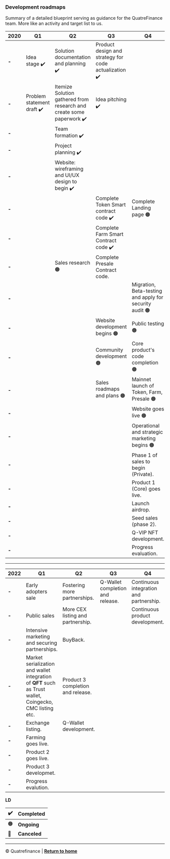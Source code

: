 
### Development roadmaps
Summary of a detailed blueprint serving as guidance for the QuatreFinance team. More like an activity and target list to us.

2020 | Q1 | Q2 | Q3 | Q4
---- | -- | -- | -- | -- 
**-** | Idea stage :heavy_check_mark: | Solution documentation and planning :heavy_check_mark: | Product design and strategy for code actualization :heavy_check_mark: | | Progress evaluation.
**-** | Problem statement draft :heavy_check_mark: | Itemize Solution gathered from research and create some paperwork :heavy_check_mark: | Idea pitching :heavy_check_mark: |  
**-** | | Team formation :heavy_check_mark: | |
**-** | | Project planning :heavy_check_mark: | |
**-** | | Website: wireframing and UI/UX design to begin :heavy_check_mark:  | |
**-** | | | Complete Token Smart contract code :heavy_check_mark: | Complete Landing page :orange_circle:
**-** | | | Complete Farm Smart Contract code :heavy_check_mark: |
**-** | | Sales research :orange_circle: | Complete Presale Contract code. |
**-** | | | | Migration, Beta-testing and apply for security audit :orange_circle:
**-** | | | Website development begins :orange_circle: | Public testing :orange_circle:
**-** | | | Community development :orange_circle: | Core product's code completion :orange_circle:
**-** | | | Sales roadmaps and plans :orange_circle: | Mainnet launch of Token, Farm, Presale :orange_circle:
**-** | | | | Website goes live :orange_circle:
**-** | | | | Operational and strategic marketing begins :orange_circle:
**-** | | | | Phase 1 of sales to begin (Private).
**-** | | | | Product 1 (Core) goes live.
**-** | | | | Launch airdrop.
**-** | | | | Seed sales (phase 2).
**-** | | | | Q-VIP NFT development.
**-** | | | | Progress evaluation.



-----------------------------------

2022 | Q1 | Q2 | Q3 | Q4
---- | -- | -- | -- | --
**-** | Early adopters sale | Fostering more partnerships. | Q-Wallet completion and release. | Continuous integration and partnership.
**-** | Public sales | More CEX listing and partnership. | | Continuous product development.
**-** | Intensive marketing and securing partnerships. | BuyBack. | |
**-** | Market serialization and wallet integration of **QFT** such as Trust wallet, Coingecko, CMC listing etc. | Product 3 completion and release. | |
**-** | Exchange listing. | Q-Wallet development. | |
**-** | Farming goes live. | | |
**-** | Product 2 goes live. | | |
**-** | Product 3 developmet. | | |
**-** | Progress evalution. | | |

**LD**

:heavy_check_mark: | **Completed**
------------------ | -------------
:orange_circle: | **Ongoing**
:red_circle: | **Canceled**

-------------------------
:copyright: Quatrefinance | **[Return to home](https://github.com/Quatre-Finance/Q-paper#concept-overview)**

